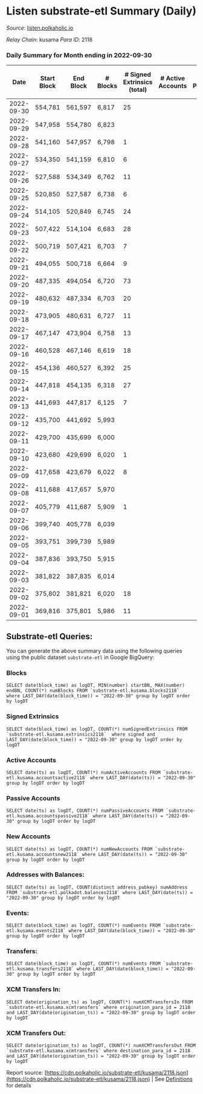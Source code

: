 # Listen substrate-etl Summary (Daily)

_Source_: [listen.polkaholic.io](https://listen.polkaholic.io)

*Relay Chain*: kusama
*Para ID*: 2118



### Daily Summary for Month ending in 2022-09-30


| Date | Start Block | End Block | # Blocks | # Signed Extrinsics (total) | # Active Accounts | # Passive | # New | # Addresses with Balances | # Events | # Transfers | # XCM Transfers In | # XCM Transfers Out | Issues | 
| ---- | ----------- | --------- | -------- | --------------------------- | ----------------- | --------- | ----- | ------------------------- | -------- | ----------- | ------------------ | ------------------- | ------ |
| 2022-09-30 | 554,781 | 561,597 | 6,817 | 25 |  |  |  | 64 | 13,773 | 6  |   |   |  |
| 2022-09-29 | 547,958 | 554,780 | 6,823 |  |  |  |  |  | 13,650 |   |   |   |  |
| 2022-09-28 | 541,160 | 547,957 | 6,798 | 1 |  |  |  |  | 13,605 |   |   |   |  |
| 2022-09-27 | 534,350 | 541,159 | 6,810 | 6 |  |  |  |  | 13,658 | 1  |   |   |  |
| 2022-09-26 | 527,588 | 534,349 | 6,762 | 11 |  |  |  |  | 13,586 | 2  |   |   |  |
| 2022-09-25 | 520,850 | 527,587 | 6,738 | 6 |  |  |  |  | 13,510 |   |   |   |  |
| 2022-09-24 | 514,105 | 520,849 | 6,745 | 24 |  |  |  |  | 13,607 | 2  |   |   |  |
| 2022-09-23 | 507,422 | 514,104 | 6,683 | 28 |  |  |  |  | 13,503 | 2  |   |   |  |
| 2022-09-22 | 500,719 | 507,421 | 6,703 | 7 |  |  |  |  | 13,448 |   |   |   |  |
| 2022-09-21 | 494,055 | 500,718 | 6,664 | 9 |  |  |  |  | 13,396 | 1  |   |   |  |
| 2022-09-20 | 487,335 | 494,054 | 6,720 | 73 |  |  |  |  | 13,825 | 23  |   |   |  |
| 2022-09-19 | 480,632 | 487,334 | 6,703 | 20 |  |  |  | 41 | 13,558 | 3  |   |   |  |
| 2022-09-18 | 473,905 | 480,631 | 6,727 | 11 |  |  |  | 40 | 13,509 | 4  |   |   |  |
| 2022-09-17 | 467,147 | 473,904 | 6,758 | 13 |  |  |  | 40 | 13,598 | 1  |   |   |  |
| 2022-09-16 | 460,528 | 467,146 | 6,619 | 18 |  |  |  | 40 | 13,374 | 7  |   |   |  |
| 2022-09-15 | 454,136 | 460,527 | 6,392 | 25 |  |  |  | 36 | 12,925 | 2  |   |   |  |
| 2022-09-14 | 447,818 | 454,135 | 6,318 | 27 |  |  |  | 35 | 12,817 | 7  |   |   |  |
| 2022-09-13 | 441,693 | 447,817 | 6,125 | 7 |  |  |  | 30 | 12,300 | 2  |   |   |  |
| 2022-09-12 | 435,700 | 441,692 | 5,993 |  |  |  |  |  | 11,989 |   |   |   |  |
| 2022-09-11 | 429,700 | 435,699 | 6,000 |  |  |  |  |  | 12,004 |   |   |   |  |
| 2022-09-10 | 423,680 | 429,699 | 6,020 | 1 |  |  |  |  | 12,048 |   |   |   |  |
| 2022-09-09 | 417,658 | 423,679 | 6,022 | 8 |  |  |  |  | 12,087 |   |   |   |  |
| 2022-09-08 | 411,688 | 417,657 | 5,970 |  |  |  |  | 30 | 11,951 |   | 1 ($8.41) |   |  |
| 2022-09-07 | 405,779 | 411,687 | 5,909 | 1 |  |  |  | 29 | 11,830 |   |   |   |  |
| 2022-09-06 | 399,740 | 405,778 | 6,039 |  |  |  |  | 29 | 12,081 |   |   |   |  |
| 2022-09-05 | 393,751 | 399,739 | 5,989 |  |  |  |  | 29 | 11,982 |   |   |   |  |
| 2022-09-04 | 387,836 | 393,750 | 5,915 |  |  |  |  | 29 | 11,833 |   |   |   |  |
| 2022-09-03 | 381,822 | 387,835 | 6,014 |  |  |  |  | 29 | 12,031 |   |   |   |  |
| 2022-09-02 | 375,802 | 381,821 | 6,020 | 18 |  |  |  | 29 | 12,163 | 2  |   |   |  |
| 2022-09-01 | 369,816 | 375,801 | 5,986 | 11 |  |  |  | 28 | 12,054 | 3  |   |   |  |

## Substrate-etl Queries:
You can generate the above summary data using the following queries using the public dataset `substrate-etl` in Google BigQuery:


### Blocks
```
SELECT date(block_time) as logDT, MIN(number) startBN, MAX(number) endBN, COUNT(*) numBlocks FROM `substrate-etl.kusama.blocks2118`  where LAST_DAY(date(block_time)) = "2022-09-30" group by logDT order by logDT
```


### Signed Extrinsics
```
SELECT date(block_time) as logDT, COUNT(*) numSignedExtrinsics FROM `substrate-etl.kusama.extrinsics2118`  where signed and LAST_DAY(date(block_time)) = "2022-09-30" group by logDT order by logDT
```


### Active Accounts
```
SELECT date(ts) as logDT, COUNT(*) numActiveAccounts FROM `substrate-etl.kusama.accountsactive2118` where LAST_DAY(date(ts)) = "2022-09-30" group by logDT order by logDT
```


### Passive Accounts
```
SELECT date(ts) as logDT, COUNT(*) numPassiveAccounts FROM `substrate-etl.kusama.accountspassive2118` where LAST_DAY(date(ts)) = "2022-09-30" group by logDT order by logDT
```


### New Accounts
```
SELECT date(ts) as logDT, COUNT(*) numNewAccounts FROM `substrate-etl.kusama.accountsnew2118` where LAST_DAY(date(ts)) = "2022-09-30" group by logDT order by logDT
```


### Addresses with Balances:
```
SELECT date(ts) as logDT, COUNT(distinct address_pubkey) numAddress FROM `substrate-etl.polkadot.balances2118` where LAST_DAY(date(ts)) = "2022-09-30" group by logDT order by logDT
```


### Events:
```
SELECT date(block_time) as logDT, COUNT(*) numEvents FROM `substrate-etl.kusama.events2118` where LAST_DAY(date(block_time)) = "2022-09-30" group by logDT order by logDT
```


### Transfers:
```
SELECT date(block_time) as logDT, COUNT(*) numEvents FROM `substrate-etl.kusama.transfers2118` where LAST_DAY(date(block_time)) = "2022-09-30" group by logDT order by logDT
```


### XCM Transfers In:
```
SELECT date(origination_ts) as logDT, COUNT(*) numXCMTransfersIn FROM `substrate-etl.kusama.xcmtransfers` where origination_para_id = 2118 and LAST_DAY(date(origination_ts)) = "2022-09-30" group by logDT order by logDT
```


### XCM Transfers Out:
```
SELECT date(origination_ts) as logDT, COUNT(*) numXCMTransfersOut FROM `substrate-etl.kusama.xcmtransfers` where destination_para_id = 2118 and LAST_DAY(date(origination_ts)) = "2022-09-30" group by logDT order by logDT
```



Report source: [https://cdn.polkaholic.io/substrate-etl/kusama/2118.json](https://cdn.polkaholic.io/substrate-etl/kusama/2118.json) | See [Definitions](/DEFINITIONS.md) for details
